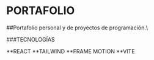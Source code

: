 # PORTAFOLIO 

##Portafolio personal y de proyectos de programación.\

###TECNOLOGÍAS

**REACT
**TAILWIND
**FRAME MOTION 
**VITE



